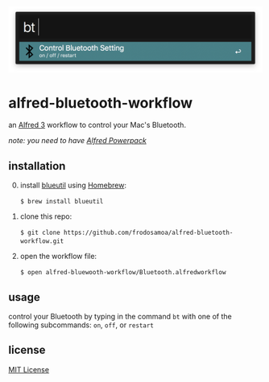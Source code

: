 ![screenshot of alfred-bluetooth-workflow in action](https://github.com/frodosamoa/alfred-bluetooth-workflow/blob/master/alfred-bluetooth-workflow-screenshot.png)

# alfred-bluetooth-workflow

an [Alfred 3](https://www.alfredapp.com/) workflow to control your Mac's Bluetooth.

*note: you need to have [Alfred Powerpack](https://www.alfredapp.com/powerpack/)*

## installation

0. install [blueutil](https://github.com/toy/blueutil) using [Homebrew](https://brew.sh/):

    `$ brew install blueutil`

1. clone this repo:

    `$ git clone https://github.com/frodosamoa/alfred-bluetooth-workflow.git`

2. open the workflow file:

    `$ open alfred-bluewooth-workflow/Bluetooth.alfredworkflow`


## usage

control your Bluetooth by typing in the command `bt` with one of the following subcommands: `on`, `off`, or `restart`


## license

[MIT License](https://github.com/frodosamoa/alfred-bluetooth-workflow/blob/master/LICENSE.md)
